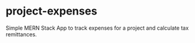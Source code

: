 # project-expenses
Simple MERN Stack App to track expenses for a project and calculate tax remittances.
